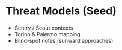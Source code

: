 # Threat Models (Seed)
- Sentry / Scout contexts
- Torino & Palermo mapping
- Blind-spot notes (sunward approaches)

